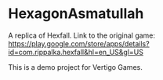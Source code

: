 # HexagonAsmatullah
A replica of Hexfall. Link to the original game: https://play.google.com/store/apps/details?id=com.rippalka.hexfall&hl=en_US&gl=US

This is a demo project for Vertigo Games.
